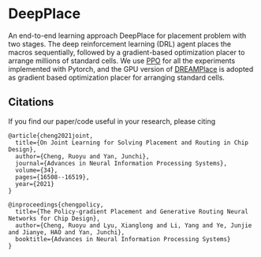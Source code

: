 # DeepPlace

An end-to-end learning approach DeepPlace for placement problem with two stages. The deep reinforcement learning (DRL) agent places the macros sequentially, followed by a gradient-based optimization placer to arrange millions of standard cells. We use [PPO](https://github.com/ikostrikov/pytorch-a2c-ppo-acktr-gail) for all the experiments implemented with Pytorch, and the GPU version of
[DREAMPlace](https://github.com/limbo018/DREAMPlace) is adopted as gradient based optimization placer for arranging standard cells.

## Citations

If you find our paper/code useful in your research, please citing
```
@article{cheng2021joint,
  title={On Joint Learning for Solving Placement and Routing in Chip Design},
  author={Cheng, Ruoyu and Yan, Junchi},
  journal={Advances in Neural Information Processing Systems},
  volume={34},
  pages={16508--16519},
  year={2021}
}
```

```
@inproceedings{chengpolicy,
  title={The Policy-gradient Placement and Generative Routing Neural Networks for Chip Design},
  author={Cheng, Ruoyu and Lyu, Xianglong and Li, Yang and Ye, Junjie and Jianye, HAO and Yan, Junchi},
  booktitle={Advances in Neural Information Processing Systems}
}
```
